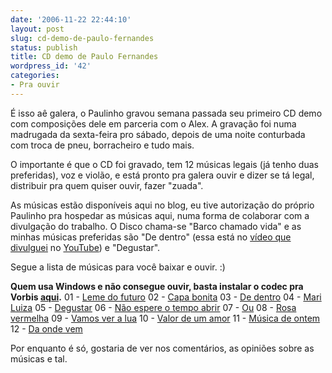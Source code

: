 ```yaml
---
date: '2006-11-22 22:44:10'
layout: post
slug: cd-demo-de-paulo-fernandes
status: publish
title: CD demo de Paulo Fernandes
wordpress_id: '42'
categories:
- Pra ouvir
---
```


É isso aê galera, o Paulinho gravou semana passada seu primeiro CD demo com composições dele em parceria com o Alex. A gravação foi numa madrugada da sexta-feira pro sábado, depois de uma noite conturbada com troca de pneu, borracheiro e tudo mais.

O importante é que o CD foi gravado, tem 12 músicas legais (já tenho duas preferidas), voz e violão, e está pronto pra galera ouvir e dizer se tá legal, distribuir pra quem quiser ouvir, fazer "zuada".

As músicas estão disponíveis aqui no blog, eu tive autorização do próprio Paulinho pra hospedar as músicas aqui, numa forma de colaborar com a divulgação do trabalho. O Disco chama-se "Barco chamado vida" e as minhas músicas preferidas são "De dentro" (essa está no [vídeo que divulguei](http://enderson.blog.br/2006/07/24/meu-youtube/) no [YouTube](http://www.youtube.com)) e "Degustar".

Segue a lista de músicas para você baixar e ouvir. :)

**Quem usa Windows e não consegue ouvir, basta instalar o codec pra Vorbis ****[aqui](http://www.illiminable.com/ogg/oggcodecs_0.71.0946.exe)****.**
01 - [Leme do futuro](http://enderson.blog.br/audio/Paulo%20Fernandes/Barco%20Chamado%20Vida/01%20-%20Leme%20do%20futuro.ogg)
02 - [Capa bonita](http://enderson.blog.br/audio/Paulo%20Fernandes/Barco%20Chamado%20Vida/02%20-%20Capa%20bonita.ogg)
03 - [De dentro](http://enderson.blog.br/audio/Paulo%20Fernandes/Barco%20Chamado%20Vida/03%20-%20De%20dentro.ogg)
04 - [Mari Luiza](http://enderson.blog.br/audio/Paulo%20Fernandes/Barco%20Chamado%20Vida/04%20-%20Mari%20Luiza.ogg)
05 - [Degustar](http://enderson.blog.br/audio/Paulo%20Fernandes/Barco%20Chamado%20Vida/05%20-%20Degustar.ogg)
06 - [Não espere o tempo abrir](http://enderson.blog.br/audio/Paulo%20Fernandes/Barco%20Chamado%20Vida/06%20-%20N%c3%a3o%20espere%20o%20tempo%20abrir.ogg)
07 - [Ou](http://enderson.blog.br/audio/Paulo%20Fernandes/Barco%20Chamado%20Vida/07%20-%20Ou.ogg)
08 - [Rosa vermelha](http://enderson.blog.br/audio/Paulo%20Fernandes/Barco%20Chamado%20Vida/08%20-%20Rosa%20vermelha.ogg)
09 - [Vamos ver a lua](http://enderson.blog.br/audio/Paulo%20Fernandes/Barco%20Chamado%20Vida/09%20-%20Vamos%20ver%20a%20lua.ogg)
10 - [Valor de um amor](http://enderson.blog.br/audio/Paulo%20Fernandes/Barco%20Chamado%20Vida/10%20-%20Valor%20de%20um%20amor.ogg)
11 - [Música de ontem](http://enderson.blog.br/audio/Paulo%20Fernandes/Barco%20Chamado%20Vida/11%20-%20M%c3%basica%20de%20ontem.ogg)
12 - [Da onde vem](http://enderson.blog.br/audio/Paulo%20Fernandes/Barco%20Chamado%20Vida/12%20-%20Da%20onde%20vem.ogg)

Por enquanto é só, gostaria de ver nos comentários, as opiniões sobre as músicas e tal.

